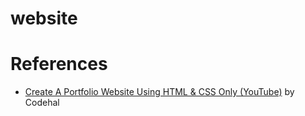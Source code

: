 # website

# References
- <a href="https://www.youtube.com/watch?v=6egO0WgqYaU" target="_blank">Create A Portfolio Website Using HTML & CSS Only (YouTube)</a> by Codehal
